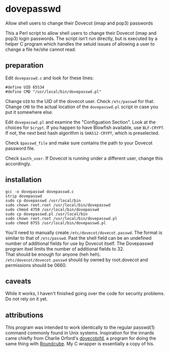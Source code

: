 # dovepasswd
Allow shell users to change their Dovecot (imap and pop3) passwords

This a Perl script to allow shell users to change their Dovecot (imap 
and pop3) login passwords.  The script isn't run directly, but is 
executed by a helper C program which handles the setuid issues of 
allowing a user to change a file he/she cannot read.

## preparation
Edit `dovepasswd.c` and look for these lines:

    #define UID 65534
    #define CMD "/usr/local/bin/dovepasswd.pl"

Change `UID` to the UID of the dovecot user.  Check `/etc/passwd` for 
that.  Change `CMD` to the actual location of the `dovepasswd.pl` script 
in case you put it somewhere else.

Edit `dovepasswd.pl` and examine the "Configuation Section".  Look at 
the choices for `$crypt`.  If you happen to have Blowfish available, use 
`BLF-CRYPT`.  If not, the next best hash algorithm is `SHA512-CRYPT`, 
which is preselected.

Check `$passwd_file` and make sure contains the path to your Dovecot 
password file.

Check `$auth_user`.  If Dovecot is running under a different user, 
change this accordingly.

## installation

    gcc -o dovepasswd dovepasswd.c
    strip dovepasswd
    sudo cp dovepasswd /usr/local/bin
    sudo chown root.root /usr/local/bin/dovepasswd
    sudo chmod 4750 /usr/local/bin/dovepasswd
    sudo cp dovepasswd.pl /usr/local/bin
    sudo chown root.root /usr/local/bin/dovepasswd.pl
    sudo chmod 0755 /usr/local/bin/dovepasswd.pl

You'll need to manually create `/etc/dovecot/dovecot.passwd`.  The 
format is similar to that of `/etc/passwd`.  Past the shell field can be 
an undefined number of additional fields for use by Dovecot itself.  The 
Dovepasswd program itsel limits the number of additional fields to 32.  
That should be enough for anyone (heh heh).  
`/etc/dovecot/dovecot.passwd` should by owned by root.dovecot and 
permissions should be 0660.

## caveats

While it works, I haven't finished going over the code for security 
problems.  Do not rely on it yet.

## attributions

This program was intended to work identically to the regular passwd(1) 
command commonly found in Unix systems.  Inspiration for the innards 
came chiefly from Charlie Orford's 
[dovecotpfd](https://code.google.com/p/dovecotpfd/), a program for doing 
the same thing with [Roundcube](http://roundcube.net/).  My C wrapper is 
essentially a copy of his.
